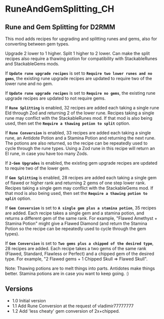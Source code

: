 # RuneAndGemSplitting_CH

## Rune and Gem Splitting for D2RMM

This mod adds recipes for upgrading and splitting runes and gems, also for converting between gem types.

Upgrade 2 lower to 1 higher. Split 1 higher to 2 lower.
Can make the split recipes also require a thawing potion for compatibility with StackableRunes and StackableGems mods.

If __`Update rune upgrade recipes`__ is set to __`Require two lower runes and no gems`__, the existing rune upgrade recipes are updated to require two of the lower rune and no gem.

If __`Update rune upgrade recipes`__ is set to __`Require no gems`__, the existing rune upgrade recipes are updated to not require gems.

If __`Rune Splitting`__ is enabled, 32 recipes are added each taking a single rune Eld through Zod and returning 2 of the lower rune.
Recipes taking a single rune may conflict with the StackableRunes mod. If that mod is also being used,
then set the  __`Require a thawing potion to split`__ option.

If __`Rune Conversion`__ is enabled, 33 recipes are added each taking a single rune, an Antidote Potion and a Stamina Potion and returning the next rune.
The potions are also returned, so the recipe can be repeatedly used to cycle through the rune types.
Using a Zod rune in this recipe will return an El rune, in case you have too many Zods.

If __`2-Gem Upgrades`__ is enabled, the existing gem upgrade recipes are updated to require two of the lower gem.

If __`Gem Splitting`__ is enabled, 28 recipes are added each taking a single gem of flawed or higher rank and returning 2 gems of one step lower rank.
Recipes taking a single gem may conflict with the StackableGems mod. If that mod is also being used,
then set the  __`Require a thawing potion to split`__ option.

If __`Gem Conversion`__ is set to __`A single gem plus a stamina potion`__, 35 recipes are added.
Each recipe takes a single gem and a stamina potion, and returns a different gem of the same rank.
For example, "Flawed Amethyst + Stamina Potion" might give a Flawed Diamond
(and return the Stamina Potion so the recipe can be repeatedly used to cycle through the gem types).

If __`Gem Conversion`__ is set to __`Two gems plus a chipped of the desired type`__, 28 recipes are added.
Each recipe takes a two gems of the same rank (Flawed, Standard, Flawless or Perfect) and a chipped gem of the desired type.
For example, "2 Flawed gems + 1 Chipped Skull => Flawed Skull".

Note: Thawing potions are to melt things into parts. Antidotes make things better. Stamina potions are in case you want to keep going. :)

## Versions

- 1.0 Initial version
- 1.1 Add Rune Conversion at the request of vladimir77777777
- 1.2 Add 'less cheaty' gem conversion of 2x+chipped.
